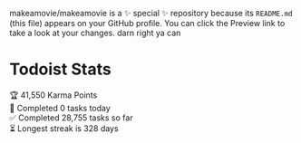 makeamovie/makeamovie is a ✨ special ✨ repository because its `README.md` (this file) appears on your GitHub profile.
You can click the Preview link to take a look at your changes. darn right ya can

# Todoist Stats

<!-- TODO-IST:START -->
🏆  41,550 Karma Points           
🌸  Completed 0 tasks today           
✅  Completed 28,755 tasks so far           
⏳  Longest streak is 328 days
<!-- TODO-IST:END -->